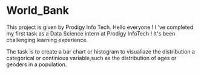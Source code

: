 # World_Bank
This project is given by Prodigy Info Tech.
Hello everyone !
I 've completed my first task as a Data Science intern at Prodigy InfoTech !
It's been challenging learning experience.

The task is to create a bar chart or histogram to visualiaze the distribution a categorical or continious variable,such as the distribution of ages or genders in a population.
